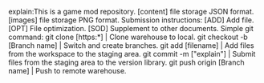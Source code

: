 
explain:This is a game mod repository.
	[content] file storage JSON format.	
	[images] file storage PNG format.
Submission instructions:
	[ADD] Add file.
	[OPT] File optimization.
	[SOD] Supplement to other documents.
Simple git command:
	git clone [https:*] | Clone warehouse to local.
	git checkout -b [Branch name] | Switch and create branches.
	git add [filename] | Add files from the workspace to the staging area.
	git commit -m ["explain"] | Submit files from the staging area to the version library.
	git push origin [Branch name] | Push to remote warehouse.
	